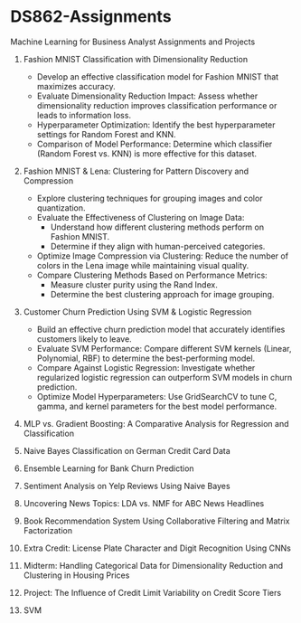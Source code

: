 # DS862-Assignments
Machine Learning for Business Analyst Assignments and Projects

1. Fashion MNIST Classification with Dimensionality Reduction </br>
   - Develop an effective classification model for Fashion MNIST that maximizes accuracy.
   - Evaluate Dimensionality Reduction Impact: Assess whether dimensionality reduction improves classification performance or leads to information loss.
   - Hyperparameter Optimization: Identify the best hyperparameter settings for Random Forest and KNN.
   - Comparison of Model Performance: Determine which classifier (Random Forest vs. KNN) is more effective for this dataset.
     
2. Fashion MNIST & Lena: Clustering for Pattern Discovery and Compression
   - Explore clustering techniques for grouping images and color quantization.
   - Evaluate the Effectiveness of Clustering on Image Data:
      - Understand how different clustering methods perform on Fashion MNIST.
      - Determine if they align with human-perceived categories.
   - Optimize Image Compression via Clustering: Reduce the number of colors in the Lena image while maintaining visual quality.
   - Compare Clustering Methods Based on Performance Metrics:
      - Measure cluster purity using the Rand Index.
      - Determine the best clustering approach for image grouping.
        
3. Customer Churn Prediction Using SVM & Logistic Regression
   - Build an effective churn prediction model that accurately identifies customers likely to leave.
   - Evaluate SVM Performance: Compare different SVM kernels (Linear, Polynomial, RBF) to determine the best-performing model.
   - Compare Against Logistic Regression: Investigate whether regularized logistic regression can outperform SVM models in churn prediction.
   - Optimize Model Hyperparameters: Use GridSearchCV to tune C, gamma, and kernel parameters for the best model performance.
     
5. MLP vs. Gradient Boosting: A Comparative Analysis for Regression and Classification
6. Naive Bayes Classification on German Credit Card Data
8. Ensemble Learning for Bank Churn Prediction
9. Sentiment Analysis on Yelp Reviews Using Naive Bayes
10. Uncovering News Topics: LDA vs. NMF for ABC News Headlines
11. Book Recommendation System Using Collaborative Filtering and Matrix Factorization
12. Extra Credit: License Plate Character and Digit Recognition Using CNNs
13. Midterm: Handling Categorical Data for Dimensionality Reduction and Clustering in Housing Prices
14. Project: The Influence of Credit Limit Variability on Credit Score Tiers
15. SVM
